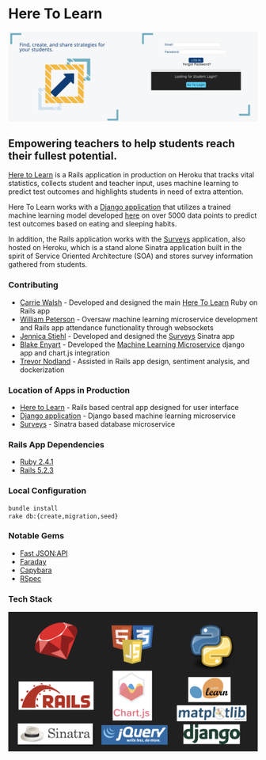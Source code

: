 # Here To Learn

<p align="center">
 <img src="media/README/landing_page.png" width="600" height="auto"/> 
</p>

## Empowering teachers to help students reach their fullest potential.
 [Here to Learn](https://young-anchorage-86985.herokuapp.com) is a Rails application in production on Heroku that tracks vital statistics, collects student and teacher input, uses machine learning to predict test outcomes and highlights students in need of extra attention.

 Here To Learn works with a [Django application](https://github.com/blake-enyart/heretolearn_django) that utilizes a trained machine learning model developed [here](https://github.com/blake-enyart/heretolearn_django/blob/master/jupyter_notebook/ml-generator.ipynb) on over 5000 data points to predict test outcomes based on eating and sleeping habits.

 In addition, the Rails application works with the [Surveys](https://github.com/JennicaStiehl/surveys) application, also hosted on Heroku, which is a stand alone Sinatra application built in the spirit of Service Oriented Architecture (SOA) and stores survey information gathered from students.

### Contributing
* [Carrie Walsh](https://github.com/carriewalsh) - Developed and designed the main [Here To Learn](https://github.com/carriewalsh/HereToLearn) Ruby on Rails app
* [William Peterson](https://github.com/wipegup) - Oversaw machine learning microservice development and Rails app attendance functionality through websockets
* [Jennica Stiehl](https://github.com/JennicaStiehl) - Developed and designed the [Surveys](https://github.com/JennicaStiehl/surveys) Sinatra app
* [Blake Enyart](https://github.com/blake-enyart) - Developed the [Machine Learning Microservice](https://github.com/blake-enyart/heretolearn_django) django app and chart.js integration
* [Trevor Nodland](https://github.com/tnodland) - Assisted in Rails app design, sentiment analysis, and dockerization

### Location of Apps in Production
* [Here to Learn](https://young-anchorage-86985.herokuapp.com) - Rails based central app designed for user interface
* [Django application](http://lit-fortress-28598.herokuapp.com/) - Django based machine learning microservice
* [Surveys](https://aqueous-caverns-33840.herokuapp.com) - Sinatra based database microservice

### Rails App Dependencies
* [Ruby 2.4.1](https://ruby-doc.org/core-2.4.1/)
* [Rails 5.2.3](https://guides.rubyonrails.org/)

### Local Configuration
```
bundle install
rake db:{create,migration,seed}
```

### Notable Gems
* [Fast JSON:API](https://github.com/Netflix/fast_jsonapi)
* [Faraday](https://github.com/lostisland/faraday)
* [Capybara](https://github.com/teamcapybara/capybara/blob/3.12_stable/README.md)
* [RSpec](http://rspec.info/)

### Tech Stack

<p align="center">
 <img src="media/README/tech_stack.png" width="600" height="auto"/>
</p>
